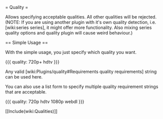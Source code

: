 = Quality =

Allows specifying acceptable qualities. All other qualities will be rejected. (NOTE: If you are using another plugin with it's own quality detection, i.e. [wiki:series series], it might offer more functionality. Also mixing series quality options and quality plugin will cause weird behaviour.)

== Simple Usage ==

With the simple usage, you just specify which quality you want.

{{{
quality: 720p+ hdtv
}}}

Any valid [wiki:Plugins/quality#Requirements quality requirements] string can be used here.

You can also use a list form to specify multiple quality requirement strings that are acceptable.

{{{
quality:
  720p hdtv
  1080p webdl
}}}

[[Include(wiki:Qualities)]]
